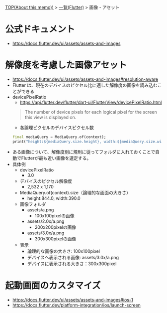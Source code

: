 [TOP(About this memo))](../README.md) > [一覧(Flutter)](./README.md) > 画像・アセット


# 公式ドキュメント
* https://docs.flutter.dev/ui/assets/assets-and-images



# 解像度を考慮した画像アセット
* https://docs.flutter.dev/ui/assets/assets-and-images#resolution-aware
* Flutter は、現在のデバイスのピクセル比に適した解像度の画像を読み込むことができる
* devicePixelRatio
    * https://api.flutter.dev/flutter/dart-ui/FlutterView/devicePixelRatio.html
    > The number of device pixels for each logical pixel for the screen this view is displayed on.
    * 各論理ピクセルのデバイスピクセル数
    ```dart
    final mediaQuery = MediaQuery.of(context);
    print("height:${mediaQuery.size.height}, width:${mediaQuery.size.width} devicePixceRatio:${mediaQuery.devicePixelRatio}");
    ```
* ある画像について、解像度別に規則に従ってフォルダに入れておくことで自動でFlutterが最も近い画像を選定する。
* 具体例
    * devicePixelRatio
        * 3.0
    * デバイスのピクセル解像度
        * 2,532 x 1,170
    * MediaQuery.of(context).size（論理的な画面の大きさ）
        * height:844.0, width:390.0
    * 画像フォルダ
        * assets/a.png
            * 100x100pixelの画像
        * assets/2.0x/a.png
            * 200x200pixelの画像
        * assets/3.0x/a.png 
            * 300x300pixelの画像
    * 表示
        * 論理的な画像の大きさ: 100x100pixel
        * デバイスへ表示される画像: assets/3.0x/a.png
        * デバイスに表示される大きさ：300x300pixel


# 起動画面のカスタマイズ
* https://docs.flutter.dev/ui/assets/assets-and-images#ios-1
* https://docs.flutter.dev/platform-integration/ios/launch-screen